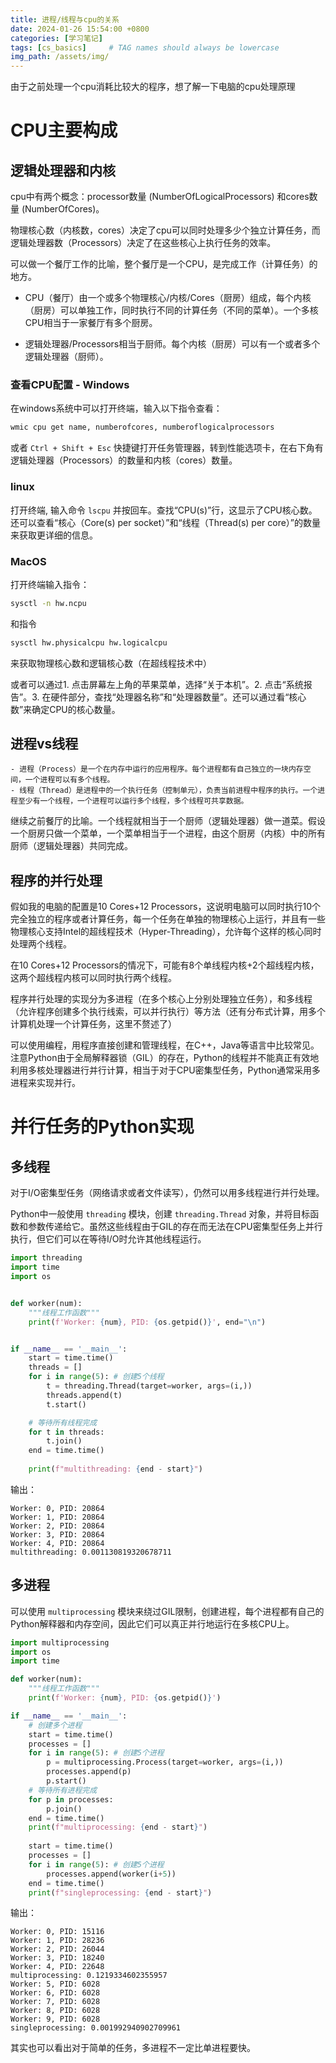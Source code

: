 ```yaml
---
title: 进程/线程与cpu的关系
date: 2024-01-26 15:54:00 +0800
categories: [学习笔记]
tags: [cs_basics]     # TAG names should always be lowercase
img_path: /assets/img/
---
```



由于之前处理一个cpu消耗比较大的程序，想了解一下电脑的cpu处理原理

# CPU主要构成
## 逻辑处理器和内核
cpu中有两个概念：processor数量 (NumberOfLogicalProcessors) 和cores数量 (NumberOfCores)。

物理核心数（内核数，cores）决定了cpu可以同时处理多少个独立计算任务，而逻辑处理器数（Processors）决定了在这些核心上执行任务的效率。

可以做一个餐厅工作的比喻，整个餐厅是一个CPU，是完成工作（计算任务）的地方。

- CPU（餐厅）由一个或多个物理核心/内核/Cores（厨房）组成，每个内核（厨房）可以单独工作，同时执行不同的计算任务（不同的菜单）。一个多核CPU相当于一家餐厅有多个厨房。

- 逻辑处理器/Processors相当于厨师。每个内核（厨房）可以有一个或者多个逻辑处理器（厨师）。

### 查看CPU配置 - Windows

在windows系统中可以打开终端，输入以下指令查看：

```bash
wmic cpu get name, numberofcores, numberoflogicalprocessors
```

或者 `Ctrl + Shift + Esc` 快捷键打开任务管理器，转到性能选项卡，在右下角有逻辑处理器（Processors）的数量和内核（cores）数量。

### linux

打开终端, 输入命令 `lscpu` 并按回车。查找“CPU(s)”行，这显示了CPU核心数。还可以查看“核心（Core(s) per socket）”和“线程（Thread(s) per core）”的数量来获取更详细的信息。

### MacOS

打开终端输入指令：

```bash
sysctl -n hw.ncpu
```

和指令

```bash
sysctl hw.physicalcpu hw.logicalcpu
```

来获取物理核心数和逻辑核心数（在超线程技术中）

或者可以通过1. 点击屏幕左上角的苹果菜单，选择“关于本机”。2. 点击“系统报告”。3. 在硬件部分，查找“处理器名称”和“处理器数量”。还可以通过看“核心数”来确定CPU的核心数量。

## 进程vs线程
	- 进程（Process）是一个在内存中运行的应用程序。每个进程都有自己独立的一块内存空间，一个进程可以有多个线程。
	- 线程（Thread）是进程中的一个执行任务（控制单元），负责当前进程中程序的执行。一个进程至少有一个线程，一个进程可以运行多个线程，多个线程可共享数据。

继续之前餐厅的比喻。一个线程就相当于一个厨师（逻辑处理器）做一道菜。假设一个厨房只做一个菜单，一个菜单相当于一个进程，由这个厨房（内核）中的所有厨师（逻辑处理器）共同完成。

## 程序的并行处理

假如我的电脑的配置是10 Cores+12 Processors，这说明电脑可以同时执行10个完全独立的程序或者计算任务，每一个任务在单独的物理核心上运行，并且有一些物理核心支持Intel的超线程技术（Hyper-Threading），允许每个这样的核心同时处理两个线程。

在10 Cores+12 Processors的情况下，可能有8个单线程内核+2个超线程内核，这两个超线程内核可以同时执行两个线程。

程序并行处理的实现分为多进程（在多个核心上分别处理独立任务），和多线程（允许程序创建多个执行线索，可以并行执行）等方法（还有分布式计算，用多个计算机处理一个计算任务，这里不赘述了）

可以使用编程，用程序直接创建和管理线程，在C++，Java等语言中比较常见。注意Python由于全局解释器锁（GIL）的存在，Python的线程并不能真正有效地利用多核处理器进行并行计算，相当于对于CPU密集型任务，Python通常采用多进程来实现并行。


# 并行任务的Python实现

## 多线程
对于I/O密集型任务（网络请求或者文件读写），仍然可以用多线程进行并行处理。

Python中一般使用 `threading` 模块，创建 `threading.Thread` 对象，并将目标函数和参数传递给它。虽然这些线程由于GIL的存在而无法在CPU密集型任务上并行执行，但它们可以在等待I/O时允许其他线程运行。

```python
import threading
import time
import os


def worker(num):
    """线程工作函数"""
    print(f'Worker: {num}, PID: {os.getpid()}', end="\n")


if __name__ == '__main__':
    start = time.time()
    threads = []
    for i in range(5): # 创建5个线程
        t = threading.Thread(target=worker, args=(i,))
        threads.append(t)
        t.start()

    # 等待所有线程完成
    for t in threads:
        t.join()
    end = time.time()
    
    print(f"multithreading: {end - start}")
```

输出：

```
Worker: 0, PID: 20864
Worker: 1, PID: 20864
Worker: 2, PID: 20864
Worker: 3, PID: 20864
Worker: 4, PID: 20864
multithreading: 0.001130819320678711
```



## 多进程
可以使用 `multiprocessing` 模块来绕过GIL限制，创建进程，每个进程都有自己的Python解释器和内存空间，因此它们可以真正并行地运行在多核CPU上。

```python
import multiprocessing
import os
import time

def worker(num):
    """线程工作函数"""
    print(f'Worker: {num}, PID: {os.getpid()}')

if __name__ == '__main__':
    # 创建多个进程
    start = time.time()
    processes = []
    for i in range(5): # 创建5个进程
        p = multiprocessing.Process(target=worker, args=(i,))
        processes.append(p)
        p.start()
    # 等待所有进程完成
    for p in processes:
        p.join()
    end = time.time()    
    print(f"multiprocessing: {end - start}")
    
    start = time.time()
    processes = []
    for i in range(5): # 创建5个进程
        processes.append(worker(i+5))
    end = time.time()
    print(f"singleprocessing: {end - start}")
```

输出：

```
Worker: 0, PID: 15116
Worker: 1, PID: 28236
Worker: 2, PID: 26044
Worker: 3, PID: 18240
Worker: 4, PID: 22648
multiprocessing: 0.1219334602355957
Worker: 5, PID: 6028
Worker: 6, PID: 6028
Worker: 7, PID: 6028
Worker: 8, PID: 6028
Worker: 9, PID: 6028
singleprocessing: 0.001992940902709961
```

其实也可以看出对于简单的任务，多进程不一定比单进程要快。